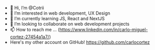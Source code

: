 - 👋 Hi, I’m @Cotrii
- 👀 I’m interested in web development, UX Design
- 🌱 I’m currently learning JS, React and NextJS
- 💞️ I’m looking to collaborate on web development projects
- 📫 How to reach me ... (https://www.linkedin.com/in/carlo-miguel-cortez-27454a1a7/)
- Here's my other account on GitHub! https://github.com/carlocortez




<!---
Cotrii/Cotrii is a ✨ special ✨ repository because its `README.md` (this file) appears on your GitHub profile.
You can click the Preview link to take a look at your changes.
--->
